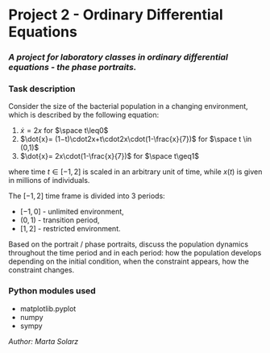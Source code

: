 # Project 2 - Ordinary Differential Equations #
### *A project for laboratory classes in ordinary differential equations - the phase portraits.* ###

### Task description ###

Consider the size of the bacterial population in a changing environment, which is described by the following equation:

1. $\dot{x}= 2x$ for $\space t\leq0$ 
2. $\dot{x}= (1−t)\cdot2x+t\cdot2x\cdot(1-\frac{x}{7})$ for $\space t \in (0,1)$ 
3. $\dot{x}= 2x\cdot(1-\frac{x}{7})$ for $\space t\geq1$ 

where time $t \in [−1, 2]$ is scaled in an arbitrary unit of time, while $x(t)$ is given in millions of individuals.

The $[- 1, 2]$ time frame is divided into 3 periods:
* $[- 1, 0]$ - unlimited environment,
* $(0, 1)$ - transition period,
* $[1, 2]$ - restricted environment.

Based on the portrait / phase portraits, discuss the population dynamics throughout the time period and in each period: how the population develops depending on the initial condition, when the constraint appears, how the constraint changes.

### Python modules used ###

* matplotlib.pyplot
* numpy
* sympy

*Author: Marta Solarz*
